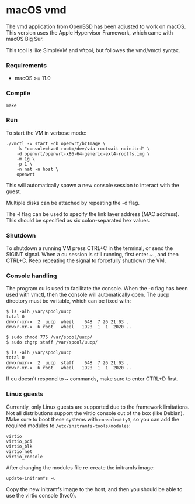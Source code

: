 # macOS vmd
The vmd application from OpenBSD has been adjusted to work on macOS.
This version uses the Apple Hypervisor Framework, which came with macOS Big Sur.

This tool is like SimpleVM and vftool, but followes the vmd/vmctl syntax.

### Requirements
  - macOS >= 11.0

### Compile
```
make
```

### Run
To start the VM in verbose mode:
```
./vmctl -v start -cb openwrt/bzImage \
	-k "console=hvc0 root=/dev/vda rootwait noinitrd" \
	-d openwrt/openwrt-x86-64-generic-ext4-rootfs.img \
	-m 1g \
	-p 1 \
	-n nat -n host \
	openwrt
```

This will automatically spawn a new console session to interact with the guest.

Multiple disks can be attached by repeating the -d flag.

The -l flag can be used to specify the link layer address (MAC address). This
should be specified as six colon-separated hex values.

### Shutdown
To shutdown a running VM press CTRL+C in the terminal, or send the SIGINT
signal. When a cu session is still running, first enter ~., and then CTRL+C.
Keep repeating the signal to forcefully shutdown the VM.

### Console handling
The program cu is used to facilitate the console. When the -c flag has been used
with vmctl, then the console will automatically open. The uucp directory must be
writable, which can be fixed with:
``` shell
$ ls -alh /var/spool/uucp
total 0
drwxr-xr-x  2 _uucp  wheel    64B  7 26 21:03 .
drwxr-xr-x  6 root   wheel   192B  1  1  2020 ..

$ sudo chmod 775 /var/spool/uucp/
$ sudo chgrp staff /var/spool/uucp/

$ ls -alh /var/spool/uucp
total 0
drwxrwxr-x  2 _uucp  staff    64B  7 26 21:03 .
drwxr-xr-x  6 root   wheel   192B  1  1  2020 ..
```

If cu doesn't respond to ~ commands, make sure to enter CTRL+D first.

### Linux guests
Currently, only Linux guests are supported due to the framework limitations. Not
all distributions support the virtio console out of the box (like Debian). Make
sure to boot these systems with `console=tty1`, so you can add the required
modules to `/etc/initramfs-tools/modules`:
```
virtio
virtio_pci
virtio_blk
virtio_net
virtio_console
```
After changing the modules file re-create the initramfs image:
```
update-initramfs -u
```

Copy the new initramfs image to the host, and then you should be able to use
the virtio console (hvc0).
